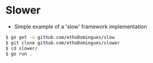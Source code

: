# **Slower**
- Simple example of a 'slow' framework implementation

```sh
$ go get -u github.com/ethoDomingues/slow
$ git clone github.com/ethoDomingues/slower
$ cd slower/
$ go run .
```